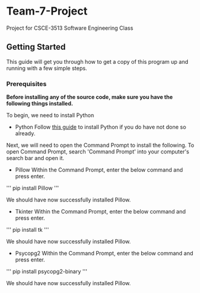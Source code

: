 # Team-7-Project
Project for CSCE-3513 Software Engineering Class

## Getting Started

This guide will get you through how to get a copy of this program up and running with a few simple steps.

### Prerequisites
**Before installing any of the source code, make sure you have the following things installed.**

To begin, we need to install Python

* Python
Follow [this guide](https://www.python.org/downloads/) to install Python if you do have not done so already. 

Next, we will need to open the Command Prompt to install the following. To open Command Prompt, search 'Command Prompt' into your computer's search bar and open it.

* Pillow
Within the Command Prompt, enter the below command and press enter.

'''
pip install Pillow
'''

We should have now successfully installed Pillow.

* Tkinter
Within the Command Prompt, enter the below command and press enter.

'''
pip install tk
'''

We should have now successfully installed Pillow.

* Psycopg2
Within the Command Prompt, enter the below command and press enter.

'''
pip install psycopg2-binary
'''

We should have now successfully installed Pillow.


